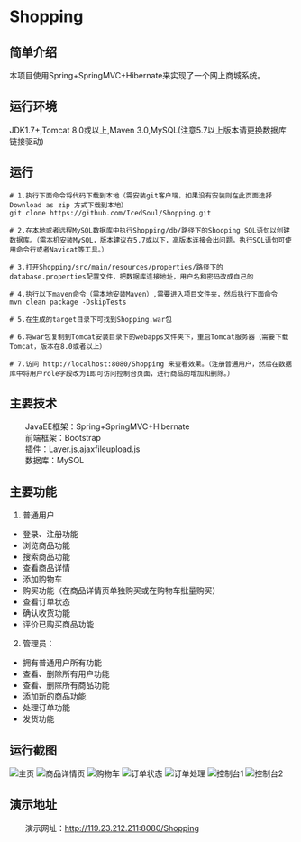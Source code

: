 # Shopping
## 简单介绍
   本项目使用Spring+SpringMVC+Hibernate来实现了一个网上商城系统。
## 运行环境
   JDK1.7+,Tomcat 8.0或以上,Maven 3.0,MySQL(注意5.7以上版本请更换数据库链接驱动)
## 运行

```shell
# 1.执行下面命令将代码下载到本地（需安装git客户端，如果没有安装则在此页面选择Download as zip 方式下载到本地）
git clone https://github.com/IcedSoul/Shopping.git

# 2.在本地或者远程MySQL数据库中执行Shopping/db/路径下的Shooping SQL语句以创建数据库。（需本机安装MySQL，版本建议在5.7或以下，高版本连接会出问题。执行SQL语句可使用命令行或者Navicat等工具。）

# 3.打开Shopping/src/main/resources/properties/路径下的database.properties配置文件，把数据库连接地址，用户名和密码改成自己的

# 4.执行以下maven命令（需本地安装Maven）,需要进入项目文件夹，然后执行下面命令
mvn clean package -DskipTests

# 5.在生成的target目录下可找到Shopping.war包

# 6.将war包复制到Tomcat安装目录下的webapps文件夹下，重启Tomcat服务器（需要下载Tomcat，版本在8.0或者以上）

# 7.访问 http://localhost:8080/Shopping 来查看效果。（注册普通用户，然后在数据库中将用户role字段改为1即可访问控制台页面，进行商品的增加和删除。）
```
## 主要技术
　　JavaEE框架：Spring+SpringMVC+Hibernate<br/>
　　前端框架：Bootstrap<br/>
　　插件：Layer.js,ajaxfileupload.js<br/>
　　数据库：MySQL<br/>
## 主要功能
1. 普通用户
* 登录、注册功能
* 浏览商品功能
* 搜索商品功能
* 查看商品详情
* 添加购物车
* 购买功能（在商品详情页单独购买或在购物车批量购买）
* 查看订单状态
* 确认收货功能
* 评价已购买商品功能
2. 管理员：
* 拥有普通用户所有功能
* 查看、删除所有用户功能
* 查看、删除所有商品功能
* 添加新的商品功能
* 处理订单功能
* 发货功能
## 运行截图

![主页](http://img.icedsoul.cn/img/blog/shopping/main_page.png)
![商品详情页](http://img.icedsoul.cn/img/blog/shopping/product_detail.png)
![购物车](http://img.icedsoul.cn/img/blog/shopping/shopping_car.png)
![订单状态](http://img.icedsoul.cn/img/blog/shopping/order_page.png)
![订单处理](http://img.icedsoul.cn/img/blog/shopping/order_handle.png)
![控制台1](http://img.icedsoul.cn/img/blog/shopping/control_page1.png)
![控制台2](http://img.icedsoul.cn/img/blog/shopping/control_page2.png)

## 演示地址
　　演示网址：http://119.23.212.211:8080/Shopping
